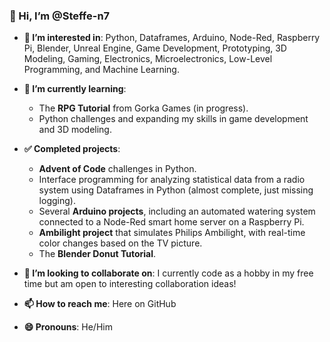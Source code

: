 ### 👋 Hi, I’m @Steffe-n7

- **👀 I’m interested in**: Python, Dataframes, Arduino, Node-Red, Raspberry Pi, Blender, Unreal Engine, Game Development, Prototyping, 3D Modeling, Gaming, Electronics, Microelectronics, Low-Level Programming, and Machine Learning.
  
- **🌱 I’m currently learning**:  
  - The **RPG Tutorial** from Gorka Games (in progress).
  - Python challenges and expanding my skills in game development and 3D modeling.

- **✅ Completed projects**:  
  - **Advent of Code** challenges in Python.
  - Interface programming for analyzing statistical data from a radio system using Dataframes in Python (almost complete, just missing logging).
  - Several **Arduino projects**, including an automated watering system connected to a Node-Red smart home server on a Raspberry Pi.
  - **Ambilight project** that simulates Philips Ambilight, with real-time color changes based on the TV picture.
  - The **Blender Donut Tutorial**.

- **💞️ I’m looking to collaborate on**: I currently code as a hobby in my free time but am open to interesting collaboration ideas!

- **📫 How to reach me**: Here on GitHub

- **😄 Pronouns**: He/Him

<!---
Steffe-n7/Steffe-n7 is a ✨ special ✨ repository because its `README.md` (this file) appears on your GitHub profile.
You can click the Preview link to take a look at your changes.
--->
